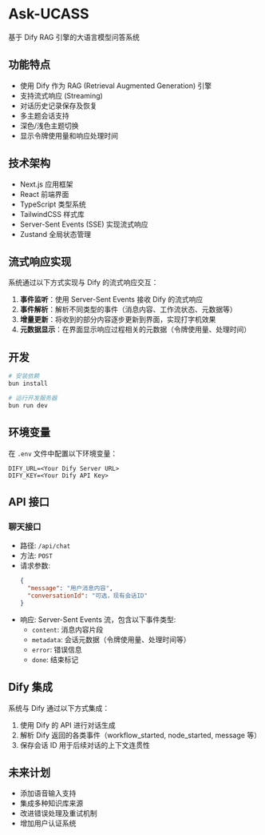 # Ask-UCASS

基于 Dify RAG 引擎的大语言模型问答系统

## 功能特点

- 使用 Dify 作为 RAG (Retrieval Augmented Generation) 引擎
- 支持流式响应 (Streaming)
- 对话历史记录保存及恢复
- 多主题会话支持
- 深色/浅色主题切换
- 显示令牌使用量和响应处理时间

## 技术架构

- Next.js 应用框架
- React 前端界面
- TypeScript 类型系统
- TailwindCSS 样式库
- Server-Sent Events (SSE) 实现流式响应
- Zustand 全局状态管理

## 流式响应实现

系统通过以下方式实现与 Dify 的流式响应交互：

1. **事件监听**：使用 Server-Sent Events 接收 Dify 的流式响应
2. **事件解析**：解析不同类型的事件（消息内容、工作流状态、元数据等）
3. **增量更新**：将收到的部分内容逐步更新到界面，实现打字机效果
4. **元数据显示**：在界面显示响应过程相关的元数据（令牌使用量、处理时间）

## 开发

```bash
# 安装依赖
bun install

# 运行开发服务器
bun run dev
```

## 环境变量

在 `.env` 文件中配置以下环境变量：

```
DIFY_URL=<Your Dify Server URL>
DIFY_KEY=<Your Dify API Key>
```

## API 接口

### 聊天接口

- 路径: `/api/chat`
- 方法: `POST`
- 请求参数:
  ```json
  {
    "message": "用户消息内容",
    "conversationId": "可选，现有会话ID"
  }
  ```
- 响应: Server-Sent Events 流，包含以下事件类型:
  - `content`: 消息内容片段
  - `metadata`: 会话元数据（令牌使用量、处理时间等）
  - `error`: 错误信息
  - `done`: 结束标记

## Dify 集成

系统与 Dify 通过以下方式集成：

1. 使用 Dify 的 API 进行对话生成
2. 解析 Dify 返回的各类事件（workflow_started, node_started, message 等）
3. 保存会话 ID 用于后续对话的上下文连贯性

## 未来计划

- 添加语音输入支持
- 集成多种知识库来源
- 改进错误处理及重试机制
- 增加用户认证系统
